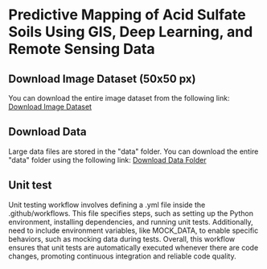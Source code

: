 # Predictive Mapping of Acid Sulfate Soils Using GIS, Deep Learning, and Remote Sensing Data

## Download Image Dataset (50x50 px)

You can download the entire image dataset from the following link:
[Download Image Dataset](https://arcadauas-my.sharepoint.com/:u:/g/personal/moctadem_arcada_fi/EWYW5GvX1u5PvreulFIz_pwB3nqP1_N7H6zDnXWewXKbUQ?e=jddSi8)

## Download Data

Large data files are stored in the "data" folder. You can download the entire "data" folder using the following link:
[Download Data Folder](https://arcadauas-my.sharepoint.com/:f:/g/personal/moctadem_arcada_fi/EjyYeXtlMMRKiTNeaX_-WlsBXiRamRrsIEAu3FYoSJ-gUg?e=WHyoPl)


## Unit test 
Unit testing workflow involves defining a .yml file inside the .github/workflows. This file specifies steps, such as setting up the Python environment, installing dependencies, and running unit tests. Additionally, need to include environment variables, like MOCK_DATA, to enable specific behaviors, such as mocking data during tests. Overall, this workflow ensures that unit tests are automatically executed whenever there are code changes, promoting continuous integration and reliable code quality.





